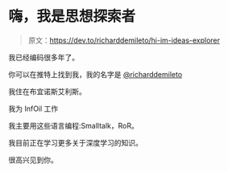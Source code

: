 # 嗨，我是思想探索者

> 原文：<https://dev.to/richarddemileto/hi-im-ideas-explorer>

我已经编码很多年了。

你可以在推特上找到我，我的名字是 [@richarddemileto](https://twitter.com/richarddemileto)

我住在布宜诺斯艾利斯。

我为 InfOil 工作

我主要用这些语言编程:Smalltalk，RoR。

我目前正在学习更多关于深度学习的知识。

很高兴见到你。